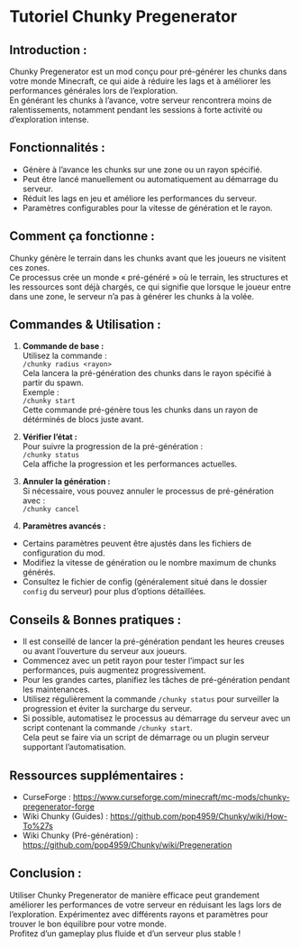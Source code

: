 # Tutoriel Chunky Pregenerator

## Introduction :

Chunky Pregenerator est un mod conçu pour pré-générer les chunks dans votre monde Minecraft,
ce qui aide à réduire les lags et à améliorer les performances générales lors de l’exploration.\
En générant les chunks à l’avance, votre serveur rencontrera moins de ralentissements,
notamment pendant les sessions à forte activité ou d’exploration intense.

## Fonctionnalités :

- Génère à l’avance les chunks sur une zone ou un rayon spécifié.
- Peut être lancé manuellement ou automatiquement au démarrage du serveur.
- Réduit les lags en jeu et améliore les performances du serveur.
- Paramètres configurables pour la vitesse de génération et le rayon.

## Comment ça fonctionne :

Chunky génère le terrain dans les chunks avant que les joueurs ne visitent ces zones.\
Ce processus crée un monde « pré-généré » où le terrain, les structures et les ressources
sont déjà chargés, ce qui signifie que lorsque le joueur entre dans une zone,
le serveur n’a pas à générer les chunks à la volée.

## Commandes & Utilisation :

1. **Commande de base :**\
  Utilisez la commande :\
  `/chunky radius <rayon>`\
  Cela lancera la pré-génération des chunks dans le rayon spécifié à partir du spawn.\
  Exemple :\
  `/chunky start`\
  Cette commande pré-génère tous les chunks dans un rayon de détérminés de blocs juste avant.

2. **Vérifier l’état :**\
  Pour suivre la progression de la pré-génération :\
  `/chunky status`\
  Cela affiche la progression et les performances actuelles.

3. **Annuler la génération :**\
  Si nécessaire, vous pouvez annuler le processus de pré-génération avec :\
  `/chunky cancel`

4. **Paramètres avancés :**

- Certains paramètres peuvent être ajustés dans les fichiers de configuration du mod.
- Modifiez la vitesse de génération ou le nombre maximum de chunks générés.
- Consultez le fichier de config (généralement situé dans le dossier `config` du serveur)
  pour plus d’options détaillées.

## Conseils & Bonnes pratiques :

- Il est conseillé de lancer la pré-génération pendant les heures creuses ou avant l’ouverture du serveur aux joueurs.
- Commencez avec un petit rayon pour tester l’impact sur les performances, puis augmentez progressivement.
- Pour les grandes cartes, planifiez les tâches de pré-génération pendant les maintenances.
- Utilisez régulièrement la commande `/chunky status` pour surveiller la progression et éviter la surcharge du serveur.
- Si possible, automatisez le processus au démarrage du serveur avec un script contenant la commande `/chunky start`.\
  Cela peut se faire via un script de démarrage ou un plugin serveur supportant l’automatisation.

## Ressources supplémentaires :

- CurseForge : https://www.curseforge.com/minecraft/mc-mods/chunky-pregenerator-forge
- Wiki Chunky (Guides) : https://github.com/pop4959/Chunky/wiki/How-To%27s
- Wiki Chunky (Pré-génération) : https://github.com/pop4959/Chunky/wiki/Pregeneration

## Conclusion :

Utiliser Chunky Pregenerator de manière efficace peut grandement améliorer les performances
de votre serveur en réduisant les lags lors de l’exploration. Expérimentez avec différents
rayons et paramètres pour trouver le bon équilibre pour votre monde.\
Profitez d’un gameplay plus fluide et d’un serveur plus stable !
